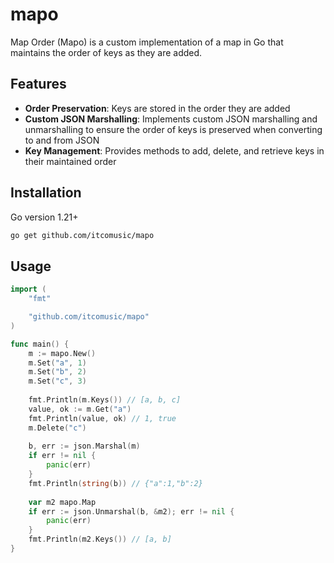 # mapo

Map Order (Mapo) is a custom implementation of a map in Go that maintains the order of keys as they are added.
## Features

- **Order Preservation**: Keys are stored in the order they are added
- **Custom JSON Marshalling**: Implements custom JSON marshalling and unmarshalling to ensure the order of keys is preserved when converting to and from JSON
- **Key Management**: Provides methods to add, delete, and retrieve keys in their maintained order

## Installation

Go version 1.21+

```bash
go get github.com/itcomusic/mapo
```

## Usage
```go
import (
    "fmt"

    "github.com/itcomusic/mapo"
)

func main() {
    m := mapo.New()
    m.Set("a", 1)
    m.Set("b", 2)
    m.Set("c", 3)
    
    fmt.Println(m.Keys()) // [a, b, c]
    value, ok := m.Get("a")
    fmt.Println(value, ok) // 1, true
    m.Delete("c")
    
    b, err := json.Marshal(m)
    if err != nil {
        panic(err)
    }
    fmt.Println(string(b)) // {"a":1,"b":2}
    
    var m2 mapo.Map
    if err := json.Unmarshal(b, &m2); err != nil {
        panic(err)
    }
    fmt.Println(m2.Keys()) // [a, b]
}

```
